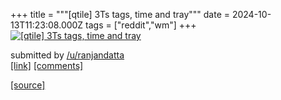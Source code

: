 +++
title = """[qtile] 3Ts tags, time and tray"""
date = 2024-10-13T11:23:08.000Z
tags = ["reddit","wm"]
+++
[![[qtile] 3Ts tags, time and tray](https://preview.redd.it/2co4lb49diud1.png?width=640&crop=smart&auto=webp&s=929136b95bb08cc334d75a39c2536d6aaffb819a "[qtile] 3Ts tags, time and tray")](https://www.reddit.com/r/unixporn/comments/1g2nhe3/qtile_3ts_tags_time_and_tray/)

submitted by [/u/ranjandatta](https://www.reddit.com/user/ranjandatta)  
[\[link\]](https://i.redd.it/2co4lb49diud1.png) [\[comments\]](https://www.reddit.com/r/unixporn/comments/1g2nhe3/qtile_3ts_tags_time_and_tray/)

[[source]](https://www.reddit.com/r/unixporn/comments/1g2nhe3/qtile_3ts_tags_time_and_tray/)
